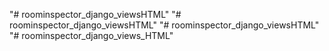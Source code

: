 "# roominspector_django_viewsHTML" 
"# roominspector_django_viewsHTML" 
"# roominspector_django_viewsHTML" 
"# roominspector_django_views_HTML" 
